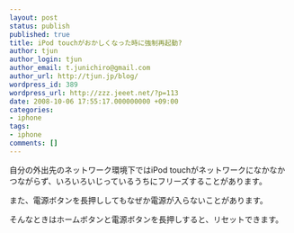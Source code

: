 ```yaml
---
layout: post
status: publish
published: true
title: iPod touchがおかしくなった時に強制再起動?
author: tjun
author_login: tjun
author_email: t.junichiro@gmail.com
author_url: http://tjun.jp/blog/
wordpress_id: 389
wordpress_url: http://zzz.jeeet.net/?p=113
date: 2008-10-06 17:55:17.000000000 +09:00
categories:
- iphone
tags:
- iphone
comments: []
---
```

自分の外出先のネットワーク環境下ではiPod touchがネットワークになかなかつながらず、いろいろいじっているうちにフリーズすることがあります。

また、電源ボタンを長押ししてもなぜか電源が入らないことがあります。

そんなときはホームボタンと電源ボタンを長押しすると、リセットできます。
